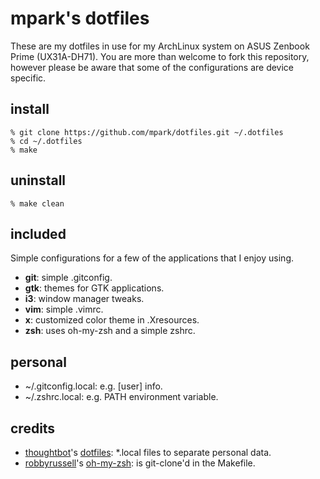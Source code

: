 # mpark's dotfiles

These are my dotfiles in use for my ArchLinux system on ASUS Zenbook Prime (UX31A-DH71).
You are more than welcome to fork this repository, however please be aware that some of the configurations are device specific.

## install

```
% git clone https://github.com/mpark/dotfiles.git ~/.dotfiles
% cd ~/.dotfiles
% make
```

## uninstall

```
% make clean
```

## included

Simple configurations for a few of the applications that I enjoy using.

* **git**: simple .gitconfig.
* **gtk**: themes for GTK applications.
* **i3**: window manager tweaks.
* **vim**: simple .vimrc.
* **x**: customized color theme in .Xresources.
* **zsh**: uses oh-my-zsh and a simple zshrc.

## personal

* ~/.gitconfig.local: e.g. [user] info.
* ~/.zshrc.local: e.g. PATH environment variable.

## credits
* [thoughtbot](http://github.com/thoughtbot)'s [dotfiles](https://github.com/thoughtbot/dotfiles): \*.local files to separate personal data.
* [robbyrussell](http://github.com/robbyrussell)'s [oh-my-zsh](https://github.com/robbyrussell/oh-my-zsh): is git-clone'd in the Makefile.
